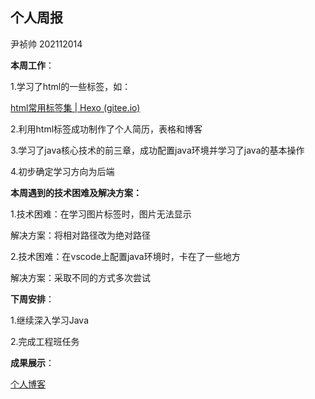## 个人周报

尹祯帅 202112014



**本周工作**：

   1.学习了html的一些标签，如：

[html常用标签集 | Hexo (gitee.io)](https://yzs1.gitee.io/2022/03/05/html常用标签集/)

2.利用html标签成功制作了个人简历，表格和博客

3.学习了java核心技术的前三章，成功配置java环境并学习了java的基本操作

4.初步确定学习方向为后端

**本周遇到的技术困难及解决方案：**

1.技术困难：在学习图片标签时，图片无法显示

解决方案：将相对路径改为绝对路径

2.技术困难：在vscode上配置java环境时，卡在了一些地方 

解决方案：采取不同的方式多次尝试

**下周安排**：

   1.继续深入学习Java

   2.完成工程班任务

**成果展示**：

[个人博客](http://yzs1.gitee.io/)

